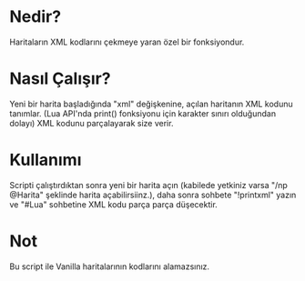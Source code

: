 # Nedir?
Haritaların XML kodlarını çekmeye yaran özel bir fonksiyondur.

# Nasıl Çalışır?
Yeni bir harita başladığında "xml" değişkenine, açılan haritanın XML kodunu tanımlar. (Lua API'nda print() fonksiyonu için karakter sınırı olduğundan dolayı) XML kodunu parçalayarak size verir.

# Kullanımı
Scripti çalıştırdıktan sonra yeni bir harita açın (kabilede yetkiniz varsa "/np @Harita" şeklinde harita açabilirsiinz.), daha sonra sohbete "!printxml" yazın ve "#Lua" sohbetine XML kodu parça parça düşecektir.

# Not
Bu script ile Vanilla haritalarının kodlarını alamazsınız.
